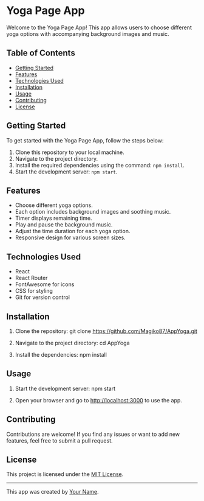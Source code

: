 # Yoga Page App

Welcome to the Yoga Page App! This app allows users to choose different yoga options with accompanying background images and music.

## Table of Contents

- [Getting Started](#getting-started)
- [Features](#features)
- [Technologies Used](#technologies-used)
- [Installation](#installation)
- [Usage](#usage)
- [Contributing](#contributing)
- [License](#license)

## Getting Started

To get started with the Yoga Page App, follow the steps below:

1. Clone this repository to your local machine.
2. Navigate to the project directory.
3. Install the required dependencies using the command: `npm install`.
4. Start the development server: `npm start`.

## Features

- Choose different yoga options.
- Each option includes background images and soothing music.
- Timer displays remaining time.
- Play and pause the background music.
- Adjust the time duration for each yoga option.
- Responsive design for various screen sizes.

## Technologies Used

- React
- React Router
- FontAwesome for icons
- CSS for styling
- Git for version control

## Installation

1. Clone the repository:
git clone https://github.com/Magiko87/AppYoga.git


2. Navigate to the project directory:
cd AppYoga


3. Install the dependencies:
npm install


## Usage

1. Start the development server:
npm start


2. Open your browser and go to [http://localhost:3000](http://localhost:3000) to use the app.

## Contributing

Contributions are welcome! If you find any issues or want to add new features, feel free to submit a pull request.

## License

This project is licensed under the [MIT License](LICENSE).

---

This app was created by [Your Name](https://github.com/Magiko87).
